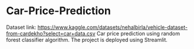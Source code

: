# Car-Price-Prediction

Dataset link: https://www.kaggle.com/datasets/nehalbirla/vehicle-dataset-from-cardekho?select=car+data.csv
Car price prediction using random forest classifier algorithm.
The project is deployed using Streamlit.
